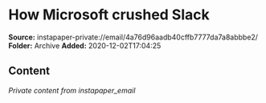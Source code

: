 # How Microsoft crushed Slack

**Source:** instapaper-private://email/4a76d96aadb40cffb7777da7a8abbbe2/
**Folder:** Archive
**Added:** 2020-12-02T17:04:25




## Content
*Private content from instapaper_email*
